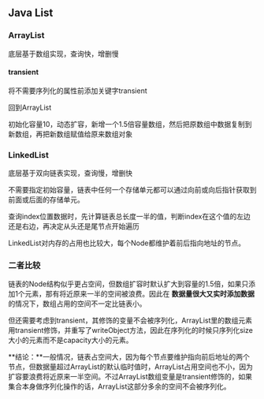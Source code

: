 ## Java List

### ArrayList

底层基于数组实现，查询快，增删慢

#### transient

将不需要序列化的属性前添加关键字transient

回到ArrayList

初始化容量10，动态扩容，新增一个1.5倍容量数组，然后把原数组中数据复制到新数组，再把新数组赋值给原来数组对象

### LinkedList

底层基于双向链表实现，查询慢，增删快

不需要指定初始容量，链表中任何一个存储单元都可以通过向前或向后指针获取到前面或后面的存储单元。

查询index位置数据时，先计算链表总长度一半的值，判断index在这个值的左边还是右边，再决定从头还是尾节点开始遍历

LinkedList对内存的占用也比较大，每个Node都维护着前后指向地址的节点。

### 二者比较

链表的Node结构似乎更占空间，但数组扩容时默认扩大到容量的1.5倍，如果只添加1个元素，那有将近原来一半的空间被浪费。因此在 **数据量很大又实时添加数据** 的情况下，数组占用的空间不一定比链表小。

但还需要考虑到transient，其修饰的变量不会被序列化，ArrayList里的数组元素用transient修饰，并重写了writeObject方法，因此在序列化的时候只序列化size大小的元素而不是capacity大小的元素。

**结论：**一般情况，链表占空间大，因为每个节点要维护指向前后地址的两个节点，但数据量超过ArrayList的默认临时值时，ArrayList占用空间也不小，因为扩容要浪费将近原来一半空间。不过ArrayList数组变量是transient修饰的，如果集合本身做序列化操作的话，ArrayList这部分多余的空间不会被序列化。

